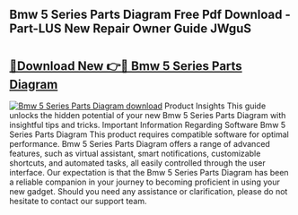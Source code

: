 ## Bmw 5 Series Parts Diagram Free Pdf Download - Part-LUS New Repair Owner Guide JWguS

# <h2><a href="http://dfltt68.blite.top/?on=Bmw+5+Series+Parts+Diagram">🔗Download New 👉🔴 Bmw 5 Series Parts Diagram</a></h2>

[![Bmw 5 Series Parts Diagram download](https://i.imgur.com/lujVjoI.png)](http://dfltt68.blite.top/?on=Bmw+5+Series+Parts+Diagram)
Product Insights This guide unlocks the hidden potential of your new Bmw 5 Series Parts Diagram with insightful tips and tricks. Important Information Regarding Software Bmw 5 Series Parts Diagram This product requires compatible software for optimal performance. Bmw 5 Series Parts Diagram offers a range of advanced features, such as virtual assistant, smart notifications, customizable shortcuts, and automated tasks, all easily controlled through the user interface. Our expectation is that the Bmw 5 Series Parts Diagram has been a reliable companion in your journey to becoming proficient in using your new gadget. Should you need any assistance or clarification, please do not hesitate to contact our support team.
